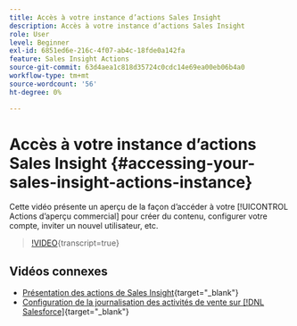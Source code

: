 ```yaml
---
title: Accès à votre instance d’actions Sales Insight
description: Accès à votre instance d’actions Sales Insight
role: User
level: Beginner
exl-id: 6851ed6e-216c-4f07-ab4c-18fde0a142fa
feature: Sales Insight Actions
source-git-commit: 63d4aea1c818d35724c0cdc14e69ea00eb06b4a0
workflow-type: tm+mt
source-wordcount: '56'
ht-degree: 0%

---
```


# Accès à votre instance d’actions Sales Insight {#accessing-your-sales-insight-actions-instance}

Cette vidéo présente un aperçu de la façon d’accéder à votre [!UICONTROL Actions d’aperçu commercial] pour créer du contenu, configurer votre compte, inviter un nouvel utilisateur, etc.

>[!VIDEO](https://video.tv.adobe.com/v/340925/?quality=12&learn=on){transcript=true}

## Vidéos connexes

* [Présentation des actions de Sales Insight](/help/sales-insight-actions/sales-insight-actions-overview.md){target="_blank"}
* [Configuration de la journalisation des activités de vente sur [!DNL Salesforce]](/help/sales-insight-actions/configure-sales-activity-logging-to-salesforce.md){target="_blank"}
